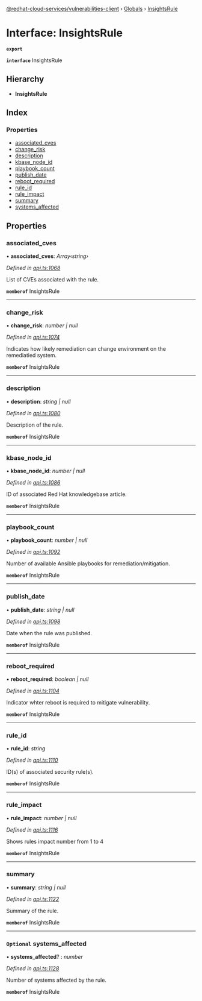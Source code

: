 [@redhat-cloud-services/vulnerabilities-client](../README.md) › [Globals](../globals.md) › [InsightsRule](insightsrule.md)

# Interface: InsightsRule

**`export`** 

**`interface`** InsightsRule

## Hierarchy

* **InsightsRule**

## Index

### Properties

* [associated_cves](insightsrule.md#associated_cves)
* [change_risk](insightsrule.md#change_risk)
* [description](insightsrule.md#description)
* [kbase_node_id](insightsrule.md#kbase_node_id)
* [playbook_count](insightsrule.md#playbook_count)
* [publish_date](insightsrule.md#publish_date)
* [reboot_required](insightsrule.md#reboot_required)
* [rule_id](insightsrule.md#rule_id)
* [rule_impact](insightsrule.md#rule_impact)
* [summary](insightsrule.md#summary)
* [systems_affected](insightsrule.md#optional-systems_affected)

## Properties

###  associated_cves

• **associated_cves**: *Array‹string›*

*Defined in [api.ts:1068](https://github.com/RedHatInsights/javascript-clients/blob/master/packages/vulnerabilities/api.ts#L1068)*

List of CVEs associated with the rule.

**`memberof`** InsightsRule

___

###  change_risk

• **change_risk**: *number | null*

*Defined in [api.ts:1074](https://github.com/RedHatInsights/javascript-clients/blob/master/packages/vulnerabilities/api.ts#L1074)*

Indicates how likely remediation can change environment on the remediatied system.

**`memberof`** InsightsRule

___

###  description

• **description**: *string | null*

*Defined in [api.ts:1080](https://github.com/RedHatInsights/javascript-clients/blob/master/packages/vulnerabilities/api.ts#L1080)*

Description of the rule.

**`memberof`** InsightsRule

___

###  kbase_node_id

• **kbase_node_id**: *number | null*

*Defined in [api.ts:1086](https://github.com/RedHatInsights/javascript-clients/blob/master/packages/vulnerabilities/api.ts#L1086)*

ID of associated Red Hat knowledgebase article.

**`memberof`** InsightsRule

___

###  playbook_count

• **playbook_count**: *number | null*

*Defined in [api.ts:1092](https://github.com/RedHatInsights/javascript-clients/blob/master/packages/vulnerabilities/api.ts#L1092)*

Number of available Ansible playbooks for remediation/mitigation.

**`memberof`** InsightsRule

___

###  publish_date

• **publish_date**: *string | null*

*Defined in [api.ts:1098](https://github.com/RedHatInsights/javascript-clients/blob/master/packages/vulnerabilities/api.ts#L1098)*

Date when the rule was published.

**`memberof`** InsightsRule

___

###  reboot_required

• **reboot_required**: *boolean | null*

*Defined in [api.ts:1104](https://github.com/RedHatInsights/javascript-clients/blob/master/packages/vulnerabilities/api.ts#L1104)*

Indicator whter reboot is required to mitigate vulnerability.

**`memberof`** InsightsRule

___

###  rule_id

• **rule_id**: *string*

*Defined in [api.ts:1110](https://github.com/RedHatInsights/javascript-clients/blob/master/packages/vulnerabilities/api.ts#L1110)*

ID(s) of associated security rule(s).

**`memberof`** InsightsRule

___

###  rule_impact

• **rule_impact**: *number | null*

*Defined in [api.ts:1116](https://github.com/RedHatInsights/javascript-clients/blob/master/packages/vulnerabilities/api.ts#L1116)*

Shows rules impact number from 1 to 4

**`memberof`** InsightsRule

___

###  summary

• **summary**: *string | null*

*Defined in [api.ts:1122](https://github.com/RedHatInsights/javascript-clients/blob/master/packages/vulnerabilities/api.ts#L1122)*

Summary of the rule.

**`memberof`** InsightsRule

___

### `Optional` systems_affected

• **systems_affected**? : *number*

*Defined in [api.ts:1128](https://github.com/RedHatInsights/javascript-clients/blob/master/packages/vulnerabilities/api.ts#L1128)*

Number of systems affected by the rule.

**`memberof`** InsightsRule
